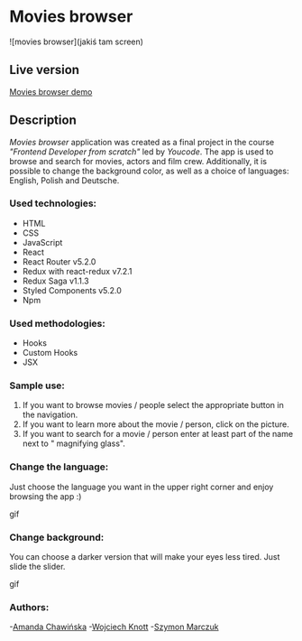 # Movies browser

![movies browser](jakiś tam screen)

## Live version

[Movies browser demo](https://wknott.github.io/movies-browser/)

## Description

*Movies browser* application was created as a final project in the course *"Frontend Developer from scratch"* led by *Youcode*. The app is used to browse and search for movies, actors and film crew. Additionally, it is possible to change the background color, as well as a choice of languages: English, Polish and Deutsche.

### Used technologies:
- HTML 
- CSS
- JavaScript
- React
- React Router v5.2.0
- Redux with react-redux v7.2.1
- Redux Saga v1.1.3
- Styled Components v5.2.0
- Npm

### Used methodologies:
- Hooks
- Custom Hooks
- JSX

### Sample use:
1. If you want to browse movies / people select the appropriate button in the navigation.
2. If you want to learn more about the movie / person, click on the picture.
3. If you want to search for a movie / person enter at least part of the name next to " magnifying glass".

### Change the language:
Just choose the language you want in the upper right corner and enjoy browsing the app :)

gif
### Change background:
You can choose a darker version that will make your eyes less tired. Just slide the slider.

gif
### Authors:
-[Amanda Chawińska](https://github.com/AmandaChawinska)
-[Wojciech Knott](https://github.com/wknott)
-[Szymon Marczuk](https://github.com/Monsy99)



